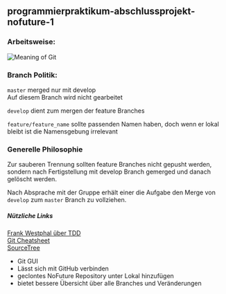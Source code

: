 ## programmierpraktikum-abschlussprojekt-nofuture-1

### Arbeitsweise:
![Meaning of Git](https://imgs.xkcd.com/comics/git.png)

### Branch Politik:

`master`  merged nur mit develop <br />
	Auf diesem Branch wird nicht gearbeitet <br />

`develop` dient zum mergen der feature Branches <br />

`feature/feature_name` sollte passenden Namen haben, doch wenn er 
lokal bleibt ist die Namensgebung irrelevant

###  Generelle Philosophie
Zur sauberen Trennung sollten feature Branches nicht gepusht werden,
sondern nach Fertigstellung mit develop Branch gemerged und danach gelöscht werden.

Nach Absprache mit der Gruppe erhält einer die Aufgabe den Merge von `develop` zum  `master` 
Branch zu vollziehen.

##### Nützliche Links
[Frank Westphal über TDD](http://www.frankwestphal.de/TestgetriebeneEntwicklung.html) <br />
[Git Cheatsheet](https://services.github.com/kit/downloads/github-git-cheat-sheet.pdf) <br />
[SourceTree](https://www.sourcetreeapp.com/) <br />
* Git GUI
* Lässt sich mit GitHub verbinden
* geclontes NoFuture Repository unter Lokal hinzufügen
* bietet bessere Übersicht über alle Branches und Veränderungen


